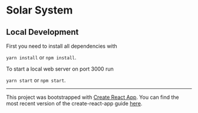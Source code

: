 # Solar System

## Local Development

First you need to install all dependencies with

```yarn install``` or ```npm install```.

To start a local web server on port 3000 run

```yarn start``` or ```npm start```.

---

This project was bootstrapped with [Create React App](https://github.com/facebookincubator/create-react-app). You can find the most recent version of the create-react-app guide [here](https://github.com/facebookincubator/create-react-app/blob/master/packages/react-scripts/template/README.md).
